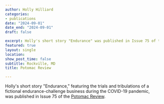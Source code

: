 ```yaml
---
author: Holly Hilliard
categories:
- publications
date: "2024-09-01"
date_end: "2024-09-01"
draft: false

excerpt: Holly's short story "Endurance" was published in Issue 75 of the [Potomac Review](https://mcblogs.montgomerycollege.edu/potomacreview/issues/issue-75/).
featured: true
layout: single
location: 
show_post_time: false
subtitle: Rockville, MD
title: Potomac Review

---
```


Holly's short story "Endurance," featuring the trials and tribulations of a fictional endurance-challenge business during the COVID-19 pandemic, was published in Issue 75 of the [Potomac Review](https://mcblogs.montgomerycollege.edu/potomacreview/issues/issue-75/). 